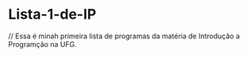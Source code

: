 # Lista-1-de-IP

// Essa é minah primeira lista de programas da matéria de Introdução a Programção na UFG.
